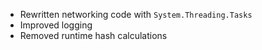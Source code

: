 * Rewritten networking code with ``System.Threading.Tasks``
* Improved logging
* Removed runtime hash calculations